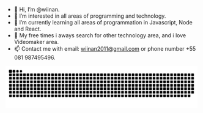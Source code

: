 - 👋 Hi, I’m @wiinan.
- 👀 I’m interested in all areas of programming and technology.
- 🌱 I’m currently learning all areas of programmation in Javascript, Node and React.
- 💞️ My free times i aways search for other technology area, and i love Videomaker area.
- 📫 Contact me with email: wiinan2011@gmail.com or phone number +55 081 987495496.

<!---
wiinan/wiinan is a ✨ special ✨ repository because its `README.md` (this file) appears on your GitHub profile.
You can click the Preview link to take a look at your changes.
--->
  
![Snake animation](https://raw.githubusercontent.com/Platane/snk/output/github-contribution-grid-snake.svg)

<script>
paranoid: false;
deleted_at: null
</script>
